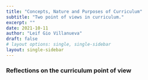 ```yaml
---
title: "Concepts, Nature and Purposes of Curriculum"
subtitle: "Two point of views in curriculum."
excerpt: ""
date: 2021-10-11
author: "Leif Gio Villanueva"
draft: false
# layout options: single, single-sidebar
layout: single-sidebar
---
```


### Reflections on the curriculum point of view



